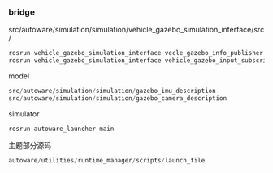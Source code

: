 ### bridge

src/autoware/simulation/simulation/vehicle_gazebo_simulation_interface/src/

```JavaScript
rosrun vehicle_gazebo_simulation_interface vecle_gazebo_info_publisher
rosrun vehicle_gazebo_simulation_interface vehicle_gazebo_input_subscriber
```

model

```JavaScript
src/autoware/simulation/simulation/gazebo_imu_description
src/autoware/simulation/simulation/gazebo_camera_description
```

simulator

```JavaScript
rosrun autoware_launcher main
```

主题部分源码

```JavaScript
autoware/utilities/runtime_manager/scripts/launch_file
```